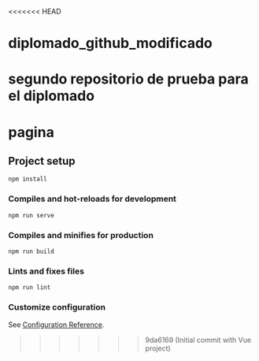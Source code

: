 <<<<<<< HEAD
# diplomado_github_modificado
segundo repositorio de prueba para el diplomado
=======
# pagina

## Project setup
```
npm install
```

### Compiles and hot-reloads for development
```
npm run serve
```

### Compiles and minifies for production
```
npm run build
```

### Lints and fixes files
```
npm run lint
```

### Customize configuration
See [Configuration Reference](https://cli.vuejs.org/config/).
>>>>>>> 9da6169 (Initial commit with Vue project)
